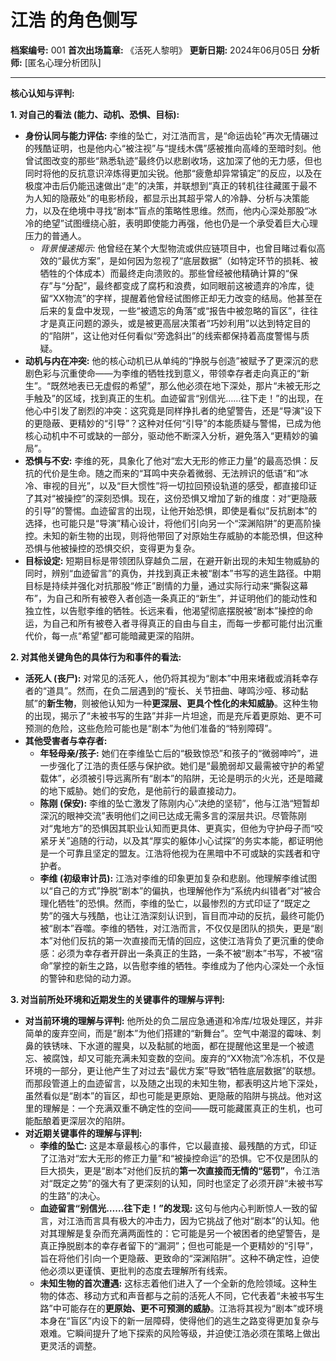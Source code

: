# 江浩 的角色侧写

**档案编号:** 001
**首次出场篇章:** 《活死人黎明》
**更新日期:** 2024年06月05日
**分析师:** [匿名心理分析团队]

---

**核心认知与评判:**

**1. 对自己的看法 (能力、动机、恐惧、目标):**

*   **身份认同与能力评估:** 李维的坠亡，对江浩而言，是“命运齿轮”再次无情碾过的残酷证明，也是他内心“被注视”与“提线木偶”感被推向高峰的至暗时刻。他曾试图改变的那些“熟悉轨迹”最终仍以悲剧收场，这加深了他的无力感，但也同时将他的反抗意识淬炼得更加尖锐。他那“疲惫却异常镇定”的反应，以及在极度冲击后仍能迅速做出“走”的决策，并联想到“真正的转机往往藏匿于最不为人知的隐蔽处”的电影桥段，都显示出其超乎常人的冷静、分析与决策能力，以及在绝境中寻找“剧本”盲点的策略性思维。然而，他内心深处那股“冰冷的绝望”试图缠绕心脏，表明即使能力再强，他也仍是一个承受着巨大心理压力的普通人。
    *   *背景慢速揭示:* 他曾经在某个大型物流或供应链项目中，也曾目睹过看似高效的“最优方案”，是如何因为忽视了“底层数据”（如特定环节的损耗、被牺牲的个体成本）而最终走向溃败的。那些曾经被他精确计算的“保存”与“分配”，最终都变成了腐朽和浪费，如同眼前这被遗弃的冷库，徒留“XX物流”的字样，提醒着他曾经试图修正却无力改变的结局。他甚至在后来的复盘中发现，一些“被遗忘的角落”或“报告中被忽略的盲区”，往往才是真正问题的源头，或是被更高层决策者“巧妙利用”以达到特定目的的“陷阱”，这让他对任何看似“旁逸斜出”的线索都保持着高度警惕与质疑。
*   **动机与内在冲突:** 他的核心动机已从单纯的“挣脱与创造”被赋予了更深沉的悲剧色彩与沉重使命——为李维的牺牲找到意义，带领幸存者走向真正的“新生”。“既然地表已无虚假的希望”，那么他必须在地下深处，那片“未被无形之手触及”的区域，找到真正的生机。血迹留言“别信光……往下走！”的出现，在他心中引发了剧烈的冲突：这究竟是同样挣扎者的绝望警告，还是“导演”设下的更隐蔽、更精妙的“引导”？这种对任何“引导”的本能质疑与警惕，已成为他核心动机中不可或缺的一部分，驱动他不断深入分析，避免落入“更精妙的骗局”。
*   **恐惧与不安:** 李维的死，具象化了他对“宏大无形的修正力量”的最高恐惧：反抗的代价是生命。随之而来的“耳鸣中夹杂着微弱、无法辨识的低语”和“冰冷、审视的目光”，以及“巨大惯性”将一切拉回预设轨道的感受，都直接印证了其对“被操控”的深刻恐惧。现在，这份恐惧又增加了新的维度：对“更隐蔽的引导”的警惕。血迹留言的出现，让他开始恐惧，即使是看似“反抗剧本”的选择，也可能只是“导演”精心设计，将他们引向另一个“深渊陷阱”的更高阶操控。未知的新生物的出现，则将他带回了对原始生存威胁的本能恐惧，但这种恐惧与他被操控的恐惧交织，变得更为复杂。
*   **目标设定:** 短期目标是带领团队穿越负二层，在避开新出现的未知生物威胁的同时，辨别“血迹留言”的真伪，并找到真正未被“剧本”书写的逃生路径。中期目标是持续并强化对抗那股“修正”剧情的力量，通过实际行动来“撕裂这幕布”，为自己和所有被卷入者创造一条真正的“新生”，并证明他们的能动性和独立性，以告慰李维的牺牲。长远来看，他渴望彻底摆脱被“剧本”操控的命运，为自己和所有被卷入者寻得真正的自由与自主，而每一步都可能付出沉重代价，每一点“希望”都可能暗藏更深的陷阱。

**2. 对其他关键角色的具体行为和事件的看法:**

*   **活死人 (丧尸):** 对常见的活死人，他仍将其视为“剧本”中用来堵截或消耗幸存者的“道具”。然而，在负二层遇到的“瘦长、关节扭曲、哮鸣沙哑、移动黏腻”的**新生物**，则被他认知为一种**更深层、更具个性化的未知威胁**。这种生物的出现，揭示了“未被书写的生路”并非一片坦途，而是充斥着更原始、更不可预测的危险，这些危险可能也是“剧本”为他们准备的“特别障碍”。
*   **其他受害者与幸存者:**
    *   **年轻母亲/孩子:** 她们在李维坠亡后的“极致惊恐”和孩子的“微弱呻吟”，进一步强化了江浩的责任感与保护欲。她们是“最脆弱却又最需被守护的希望载体”，必须被引导远离所有“剧本”的陷阱，无论是明示的火光，还是暗藏的地下威胁。她们的安危，是他前行的最直接动力。
    *   **陈刚 (保安):** 李维的坠亡激发了陈刚内心“决绝的坚韧”，他与江浩“短暂却深沉的眼神交流”表明他们之间已达成无需多言的深层共识。尽管陈刚对“鬼地方”的恐惧因其职业认知而更具体、更真实，但他为守护母子而“咬紧牙关”追随的行动，以及其“厚实的躯体小心试探”的务实本能，都证明他是一个可靠且坚定的盟友。江浩将他视为在黑暗中不可或缺的实践者和守护者。
    *   **李维 (初级审计员):** 江浩对李维的印象更加复杂和悲剧。他理解李维试图以“自己的方式”挣脱“剧本”的偏执，也理解他作为“系统内纠错者”对“被合理化牺牲”的恐惧。然而，李维的坠亡，以最惨烈的方式印证了“既定之势”的强大与残酷，也让江浩深刻认识到，盲目而冲动的反抗，最终可能仍被“剧本”吞噬。李维的牺牲，对江浩而言，不仅仅是团队的损失，更是“剧本”对他们反抗的第一次直接而无情的回应，这使江浩背负了更沉重的使命感：必须为幸存者开辟出一条真正的生路，一条不被“剧本”书写，不被“宿命”掌控的新生之路，以告慰李维的牺牲。李维成为了他内心深处一个永恒的警钟和悲恸的动力源。

**3. 对当前所处环境和近期发生的关键事件的理解与评判:**

*   **对当前环境的理解与评判:** 他所处的负二层应急通道和冷库/垃圾处理区，并非简单的废弃空间，而是“剧本”为他们搭建的“新舞台”。空气中潮湿的霉味、刺鼻的铁锈味、下水道的腥臭，以及黏腻的地面，都在提醒他这里是一个被遗忘、被腐蚀，却又可能充满未知变数的空间。废弃的“XX物流”冷冻机，不仅是环境的一部分，更让他产生了对过去“最优方案”导致“牺牲底层数据”的联想。而那段管道上的血迹留言，以及随之出现的未知生物，都表明这片地下深处，虽然看似是“剧本”的盲区，却也可能是更原始、更隐蔽的陷阱与挑战。他对这里的理解是：一个充满双重不确定性的空间——既可能藏匿真正的生机，也可能酝酿着更深层次的陷阱。
*   **对近期关键事件的理解与评判:**
    *   **李维的坠亡:** 这是本章最核心的事件，它以最直接、最残酷的方式，印证了江浩对“宏大无形的修正力量”和“被操控命运”的恐惧。它不仅是团队的巨大损失，更是“剧本”对他们反抗的**第一次直接而无情的“惩罚”**，令江浩对“既定之势”的强大有了更深刻的认知，同时也坚定了必须开辟“未被书写的生路”的决心。
    *   **血迹留言“别信光……往下走！”的发现:** 这句与他内心判断惊人一致的留言，对江浩而言具有极大的冲击力，因为它挑战了他对“剧本”的认知。他对其理解是复杂而充满两面性的：它可能是另一个被困者的绝望警告，是真正挣脱剧本的幸存者留下的“漏洞”；但也可能是一个更精妙的“引导”，旨在将他们引向一个更隐蔽、更致命的“深渊陷阱”。这种不确定性，迫使他必须以更谨慎、更批判的态度去理解所有线索。
    *   **未知生物的首次遭遇:** 这标志着他们进入了一个全新的危险领域。这种生物的体态、移动方式和声音都与之前的活死人不同，它代表着“未被书写生路”中可能存在的**更原始、更不可预测的威胁**。江浩将其视为“剧本”或环境本身在“盲区”内设下的新一层障碍，使得他们的逃生之路变得更加复杂与艰难。它瞬间提升了地下探索的风险等级，并迫使江浩必须在策略上做出更灵活的调整。